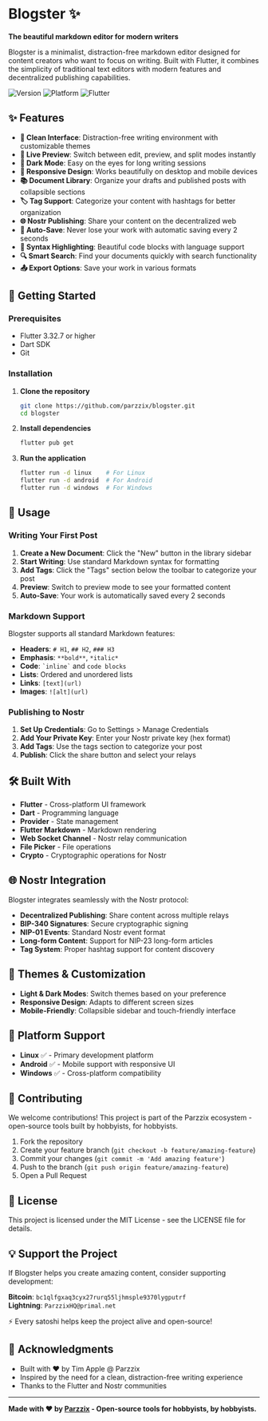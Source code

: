 # Blogster ✨

**The beautiful markdown editor for modern writers**

Blogster is a minimalist, distraction-free markdown editor designed for content creators who want to focus on writing. Built with Flutter, it combines the simplicity of traditional text editors with modern features and decentralized publishing capabilities.

![Version](https://img.shields.io/badge/version-0.1.0-blue.svg)
![Platform](https://img.shields.io/badge/platform-Linux%20%7C%20Android%20%7C%20Windows-lightgrey.svg)
![Flutter](https://img.shields.io/badge/Flutter-3.32.7-blue.svg)

## ✨ Features

- **📝 Clean Interface**: Distraction-free writing environment with customizable themes
- **👀 Live Preview**: Switch between edit, preview, and split modes instantly  
- **🌙 Dark Mode**: Easy on the eyes for long writing sessions
- **📱 Responsive Design**: Works beautifully on desktop and mobile devices
- **📚 Document Library**: Organize your drafts and published posts with collapsible sections
- **🏷️ Tag Support**: Categorize your content with hashtags for better organization
- **🌐 Nostr Publishing**: Share your content on the decentralized web
- **💾 Auto-Save**: Never lose your work with automatic saving every 2 seconds
- **🎨 Syntax Highlighting**: Beautiful code blocks with language support
- **🔍 Smart Search**: Find your documents quickly with search functionality
- **📤 Export Options**: Save your work in various formats

## 🚀 Getting Started

### Prerequisites

- Flutter 3.32.7 or higher
- Dart SDK
- Git

### Installation

1. **Clone the repository**
   ```bash
   git clone https://github.com/parzzix/blogster.git
   cd blogster
   ```

2. **Install dependencies**
   ```bash
   flutter pub get
   ```

3. **Run the application**
   ```bash
   flutter run -d linux    # For Linux
   flutter run -d android  # For Android
   flutter run -d windows  # For Windows
   ```

## 📖 Usage

### Writing Your First Post

1. **Create a New Document**: Click the "New" button in the library sidebar
2. **Start Writing**: Use standard Markdown syntax for formatting
3. **Add Tags**: Click the "Tags" section below the toolbar to categorize your post
4. **Preview**: Switch to preview mode to see your formatted content
5. **Auto-Save**: Your work is automatically saved every 2 seconds

### Markdown Support

Blogster supports all standard Markdown features:

- **Headers**: `# H1`, `## H2`, `### H3`
- **Emphasis**: `**bold**`, `*italic*`
- **Code**: `` `inline` `` and ```code blocks```
- **Lists**: Ordered and unordered lists
- **Links**: `[text](url)`
- **Images**: `![alt](url)`

### Publishing to Nostr

1. **Set Up Credentials**: Go to Settings > Manage Credentials
2. **Add Your Private Key**: Enter your Nostr private key (hex format)
3. **Add Tags**: Use the tags section to categorize your post
4. **Publish**: Click the share button and select your relays

## 🛠️ Built With

- **Flutter** - Cross-platform UI framework
- **Dart** - Programming language
- **Provider** - State management
- **Flutter Markdown** - Markdown rendering
- **Web Socket Channel** - Nostr relay communication
- **File Picker** - File operations
- **Crypto** - Cryptographic operations for Nostr

## 🌐 Nostr Integration

Blogster integrates seamlessly with the Nostr protocol:

- **Decentralized Publishing**: Share content across multiple relays
- **BIP-340 Signatures**: Secure cryptographic signing
- **NIP-01 Events**: Standard Nostr event format
- **Long-form Content**: Support for NIP-23 long-form articles
- **Tag System**: Proper hashtag support for content discovery

## 🎨 Themes & Customization

- **Light & Dark Modes**: Switch themes based on your preference
- **Responsive Design**: Adapts to different screen sizes
- **Mobile-Friendly**: Collapsible sidebar and touch-friendly interface

## 📱 Platform Support

- **Linux** ✅ - Primary development platform
- **Android** ✅ - Mobile support with responsive UI
- **Windows** ✅ - Cross-platform compatibility

## 🤝 Contributing

We welcome contributions! This project is part of the Parzzix ecosystem - open-source tools built by hobbyists, for hobbyists.

1. Fork the repository
2. Create your feature branch (`git checkout -b feature/amazing-feature`)
3. Commit your changes (`git commit -m 'Add amazing feature'`)
4. Push to the branch (`git push origin feature/amazing-feature`)
5. Open a Pull Request

## 📄 License

This project is licensed under the MIT License - see the LICENSE file for details.

## 💡 Support the Project

If Blogster helps you create amazing content, consider supporting development:

**Bitcoin**: `bc1qlfgxaq3cyx27rurq55ljhmsple9370lygputrf`  
**Lightning**: `ParzzixHQ@primal.net`

⚡ Every satoshi helps keep the project alive and open-source!

## 🙏 Acknowledgments

- Built with ❤️ by Tim Apple @ Parzzix
- Inspired by the need for a clean, distraction-free writing experience
- Thanks to the Flutter and Nostr communities

---

**Made with ❤️ by [Parzzix](https://github.com/parzzix) - Open-source tools for hobbyists, by hobbyists.**
